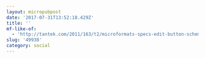 ```yaml
---
layout: micropubpost
date: '2017-07-31T13:52:18.429Z'
title: ''
mf-like-of:
  - 'http://tantek.com/2011/163/t2/microformats-specs-edit-button-schemaorg-foo'
slug: '49938'
category: social
---
```

